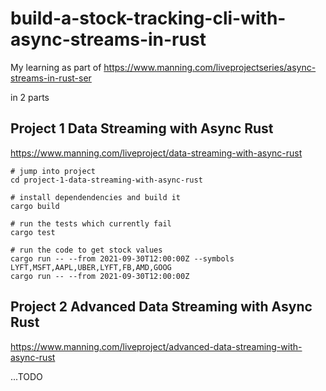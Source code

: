 # build-a-stock-tracking-cli-with-async-streams-in-rust

My learning as part of https://www.manning.com/liveprojectseries/async-streams-in-rust-ser

in 2 parts

## Project 1 Data Streaming with Async Rust

https://www.manning.com/liveproject/data-streaming-with-async-rust

```
# jump into project
cd project-1-data-streaming-with-async-rust

# install dependendencies and build it
cargo build 

# run the tests which currently fail
cargo test

# run the code to get stock values
cargo run -- --from 2021-09-30T12:00:00Z --symbols LYFT,MSFT,AAPL,UBER,LYFT,FB,AMD,GOOG
cargo run -- --from 2021-09-30T12:00:00Z
```

## Project 2 Advanced Data Streaming with Async Rust

https://www.manning.com/liveproject/advanced-data-streaming-with-async-rust

...TODO

